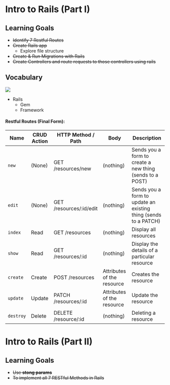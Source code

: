 # Intro to Rails (Part I)

## Learning Goals

* ~~Identify 7 Restful Routes~~
* ~~Create Rails app~~
  * Explore file structure
* ~~Create & Run Migrations with Rails~~
* ~~Create Controllers and route requests to those controllers using rails~~

## Vocabulary

![](https://s3-us-west-2.amazonaws.com/student-resources/uploads/lecture/Screen+Shot+2017-06-09+at+10.04.20+AM.png)

* Rails
  * Gem
  * Framework

#### Restful Routes (Final Form):

| Name      | CRUD Action | HTTP Method / Path      | Body                       | Description                                                  |
| --------- | ----------- | ----------------------- | -------------------------- | ------------------------------------------------------------ |
| `new`     | (None)      | GET /resources/new      | (nothing)                  | Sends you a form to create a new thing (sends to a POST)     |
| `edit`    | (None)      | GET /resources/:id/edit | (nothing)                  | Sends you a form to update an existing thing (sends to a PATCH) |
| `index`   | Read        | GET /resources          | (nothing)                  | Display all resources                                        |
| `show`    | Read        | GET /resources/:id      | (nothing)                  | Display the details of a particular resource                 |
| `create`  | Create      | POST /resources         | Attributes of the resource | Creates the resource                                         |
| `update`  | Update      | PATCH /resources/:id    | Attributes of the resource | Update the resource                                          |
| `destroy` | Delete      | DELETE /resource/:id    | (nothing)                  | Deleting a resource                                          |



# Intro to Rails (Part II)



## Learning Goals

* ~~Use **stong params**~~
* ~~To implement all 7 RESTful Methods in Rails~~

